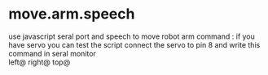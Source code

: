 # move.arm.speech
use javascript seral port and speech to move robot arm  command : if you have servo you can test the script connect the servo to pin 8 and write this command in seral monitor  
left@ 
right@ 
top@
